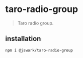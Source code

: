 # taro-radio-group
> Taro radio group.

## installation
```shell
npm i @jswork/taro-radio-group
```

